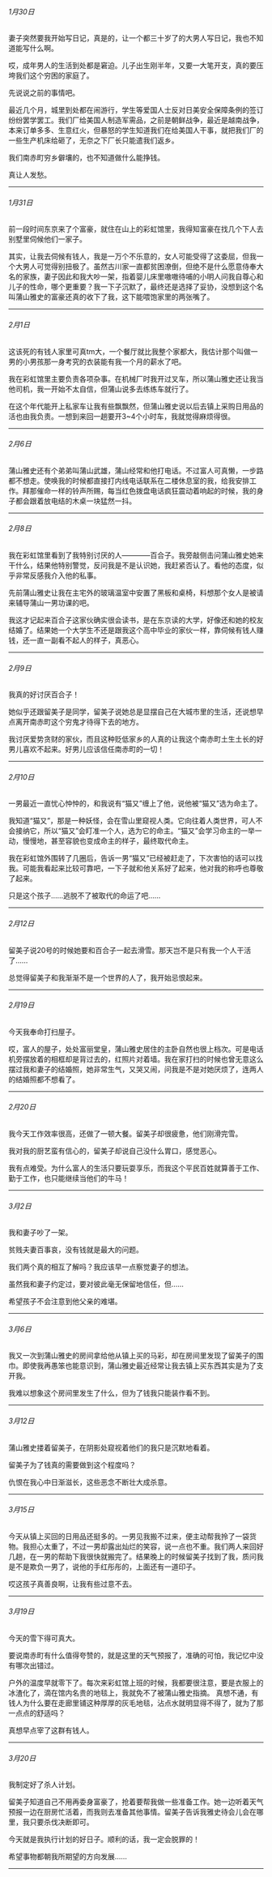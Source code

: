 ###### 1月30日
妻子突然要我开始写日记，真是的，让一个都三十岁了的大男人写日记，我也不知道能写什么啊。

哎，成年男人的生活到处都是窘迫。儿子出生刚半年，又要一大笔开支，真的要压垮我们这个穷困的家庭了。

先说说之前的事情吧。

最近几个月，城里到处都在闹游行，学生等爱国人士反对日美安全保障条例的签订纷纷罢学罢工。我们厂给美国人制造军需品，之前是朝鲜战争，最近是越南战争，本来订单多多、生意红火，但暴怒的学生知道我们在给美国人干事，就把我们厂的一些生产机床给砸了，无奈之下厂长只能遣我们返乡。

我们南赤町穷乡僻壤的，也不知道做什么能挣钱。

真让人发愁。

--------------------------------------------------
###### 1月31日
前一段时间东京来了个富豪，就住在山上的彩虹馆里，我得知富豪在找几个下人去别墅里伺候他们一家子。

其实，让我去伺候有钱人，我是一万个不乐意的，女人可能受得了这委屈，但我一个大男人可觉得别扭极了。虽然古川家一直都贫困潦倒，但绝不是什么愿意侍奉大名的家族，妻子因此和我大吵一架，指着婴儿床里嗷嗷待哺的小明人问我自尊心和儿子的性命，哪个更重要？我一下子沉默了，最终还是选择了妥协，没想到这个名叫蒲山雅史的富豪还真的收下了我，这下能喂饱家里的两张嘴了。

--------------------------------------------------
###### 2月1日
这该死的有钱人家里可真tm大，一个餐厅就比我整个家都大，我估计那个叫做一男的小男孩那一身考究的衣装能有我一个月的薪水了吧。

我在彩虹馆里主要负责各项杂事。在机械厂时我开过叉车，所以蒲山雅史还让我当他司机，我一开始不太自信，但蒲山说多去练练车就行了。

在这个年代能开上私家车让我有些飘飘然，但蒲山雅史说以后去镇上采购日用品的活也由我负责。一想到来回一趟要开3~4个小时车，我就觉得麻烦得很。

--------------------------------------------------
###### 2月6日
蒲山雅史还有个弟弟叫蒲山武雄，蒲山经常和他打电话。不过富人可真懒，一步路都不想走。使唤我的时候都直接打内线电话联系在二楼休息室的我，给我安排工作。拜那催命一样的铃声所赐，每当红色拨盘电话疯狂震动着响起的时候，我的身子都会跟着放电结的木桌一块猛然一抖。

--------------------------------------------------
###### 2月8日
我在彩虹馆里看到了我特别讨厌的人————百合子。我旁敲侧击问蒲山雅史她来干什么，结果他特别警觉，反问我是不是认识她，我赶紧否认了。看他的态度，似乎非常反感我介入他的私事。

先前蒲山雅史让我在主宅外的玻璃温室中安置了黑板和桌椅，料想那个女人是被请来辅导蒲山一男功课的吧。

我这才记起来百合子这家伙确实很会读书，是在东京读的大学，好像还和她的校友结婚了。结果她一个大学生不还是跟我这个高中毕业的家伙一样，靠伺候有钱人赚钱，还一直一副看不起人的样子，真恶心。

--------------------------------------------------
###### 2月9日
我真的好讨厌百合子！

她似乎还跟留美子是同学，留美子说她总是显摆自己在大城市里的生活，还说想早点离开南赤町这个穷鬼才待得下去的地方。

我讨厌爱势贪财的家伙，而且这种贬低家乡的人真的让我这个南赤町土生土长的好男儿喜欢不起来。好男儿应该信任南赤町的一切！

--------------------------------------------------
###### 2月10日
一男最近一直忧心忡忡的，和我说有“猫又”缠上了他，说他被“猫又”选为命主了。

我知道“猫又”，那是一种妖怪，会在雪山里窥视人类。它向往着人类世界，可人不会接纳它，所以“猫又”会盯准一个人，选为它的命主。“猫又”会学习命主的一举一动，慢慢地，甚至容貌也变成命主的样子，最终取代命主。

我在彩虹馆外围转了几圈后，告诉一男“猫又”已经被赶走了，下次害怕的话可以找我。可能我看起来比较可靠吧，一下子就和他关系好了起来，他对我的称呼也尊敬了起来。

只是这个孩子……逃脱不了被取代的命运了吧……

--------------------------------------------------
###### 2月12日
留美子说20号的时候她要和百合子一起去滑雪。那天岂不是只有我一个人干活了……

总觉得留美子和我渐渐不是一个世界的人了，我开始忌恨起来。

--------------------------------------------------
###### 2月19日
今天我奉命打扫屋子。

哎，富人的屋子，处处富丽堂皇，蒲山雅史居住的主卧自然也很上档次。可是电话机旁摆放着的相框却是背过去的，红照片对着墙。我在家打扫的时候也曾无意这么摆过我和妻子的结婚照，她非常生气，又哭又闹，问我是不是对她厌烦了，连两人的结婚照都不想看了。

--------------------------------------------------
###### 2月20日
我今天工作效率很高，还做了一顿大餐。留美子却很疲惫，他们刚滑完雪。

我对我的厨艺蛮有信心的，留美子却说自己没什么胃口，感觉恶心。

我有点难受。为什么富人的生活只要玩耍享乐，而我这个平民百姓就算善于工作、勤于工作，也只能继续当他们的牛马！

--------------------------------------------------
###### 3月2日
我和妻子吵了一架。

贫贱夫妻百事哀，没有钱就是最大的问题。

我们两个真的相互了解吗？我应该早一点察觉妻子的想法。

虽然我和妻子约定过，要对彼此毫无保留地信任，但……

希望孩子不会注意到他父亲的难堪。

--------------------------------------------------
###### 3月6日
我又一次到蒲山雅史的房间拿给他从镇上买的马彩，却在房间里发现了留美子的围巾。即使我再愚笨也能意识到，蒲山雅史最近经常让我去镇上买东西其实是为了支开我。

我难以想象这个房间里发生了什么，但为了钱我只能装作看不到。

--------------------------------------------------
###### 3月12日
蒲山雅史搂着留美子，在阴影处窥视着他们的我只是沉默地看着。

留美子为了钱真的需要做到这个程度吗？

仇恨在我心中日渐滋长，这些恶念不断壮大成杀意。

--------------------------------------------------
###### 3月15日
今天从镇上买回的日用品还挺多的。一男见我搬不过来，便主动帮我拎了一袋货物。我担心太重了，不过一男却露出灿烂的笑容，说一点也不重。我们两人来回好几趟，在一男的帮助下我很快就搬完了。结果晚上的时候留美子找到了我，质问我是不是欺负一男了，说他的手红彤彤的，上面还有一道印子。

哎这孩子真善良啊，让我有些过意不去。

--------------------------------------------------
###### 3月19日
今天的雪下得可真大。

要说南赤町有什么值得夸赞的，就是这里的天气预报了，准确的可怕，我记忆中没有哪次出错过。

户外的温度早就零下了。每次来彩虹馆上班的时候，我都要很注意，要是衣服上的冰渣化了，滴在馆内名贵的地毯上，我就免不了被蒲山雅史指摘。
真想不通，有钱人为什么要在走廊里铺这种厚厚的灰毛地毯，沾点水就明显得不得了，就为了那一点点的舒适吗？

真想早点宰了这群有钱人。

--------------------------------------------------
###### 3月20日
我制定好了杀人计划。

留美子知道自己不用再委身富豪了，抢着要帮我做一些准备工作。她一边听着天气预报一边在厨房忙活着，而我则去准备其他事情。留美子告诉我雅史待会儿会在哪里，我只要杀伐决断即可。

今天就是我执行计划的好日子。顺利的话，我一定会脱罪的！

希望事物都朝我所期望的方向发展……

--------------------------------------------------